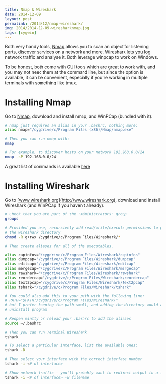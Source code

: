 ```yaml
---
title: Nmap & Wireshark
date: 2014-12-09
layout: post
permalink: /2014/12/nmap-wireshark/
img: 2014/2014-12-09-wiresharknmap.jpg
tags: [cygwin]
---
```

Both very handy tools, [Nmap](http://www.nmap.org) allows you to scan an object for listening ports, discover services on a network and more. [Wireshark](http://www.wireshark.org) lets you log network traffic and analyse it. Both leverage winpcap to work on Windows.

To be honest, both come with GUI tools which are great to work with, and you may not need them at the command line, but since the option is available, it can be convenient, especially if you're working in multiple terminals with something like tmux.

# Installing Nmap

Go to [Nmap](http://www.nmap.org), download and install nmap, and WinPCap (bundled with it).

``` sh
# nmap just requires an alias in your .bashrc, nothing more:
alias nmap="/cygdrive/c/Program Files (x86)/Nmap/nmap.exe"

# Then you can run nmap with:
nmap

# For example, to discover hosts on your network 192.168.0.0/24
nmap -sP 192.168.0.0/24
```

A great list of commands is available [here](http://www.cyberciti.biz/networking/nmap-command-examples-tutorials/)

# Installing Wireshark
Go to [www.wireshark.org](http://www.wireshark.org), download and install Wireshark (and WinPCap if you haven't already).

``` sh
# Check that you are part of the 'Administrators' group
groups

# Provided you are, recursively add read/write/execute permissions to group members for
# the wireshark directory
chmod -R g+rwx /cygdrive/c/Program Files/Wireshark/*

# Then create aliases for all of the executables.

alias capinfos="/cygdrive/c/Program Files/Wireshark/capinfos"
alias dumpcap="/cygdrive/c/Program Files/Wireshark/dumpcap"
alias editcap="/cygdrive/c/Program Files/Wireshark/editcap"
alias mergecap="/cygdrive/c/Program Files/Wireshark/mergecap"
alias rawshark="/cygdrive/c/Program Files/Wireshark/rawshark"
alias reordercap="/cygdrive/c/Program Files/Wireshark/reordercap"
alias text2pcap="/cygdrive/c/Program Files/Wireshark/text2pcap"
alias tshark="/cygdrive/c/Program Files/Wireshark/tshark"

# You could also add this to your path with the following line:
# PATH="$PATH:/cygdrive/c/Program Files/Wireshark/"
# but I prefer keeping the path small, and adding the directory would also add the
# uninstall program

# Reopen mintty or reload your .bashrc to add the aliases
source ~/.bashrc

# Then you can run Terminal Wireshark
tshark

# To select a particular interface, list the available ones:
tshark -D

# Then select your interface with the correct interface number
tshark -i <# of interface>

# Show network traffic - you'll probably want to redirect output to a file 
tshark -i <# of interface> -w filename 
```
